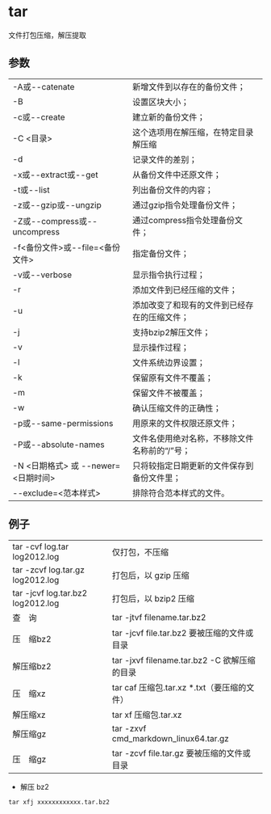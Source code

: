 # tar

文件打包压缩，解压提取

## 参数

|   |   |
|---|---|
|-A或--catenate|新增文件到以存在的备份文件；|
|-B|设置区块大小；|
|-c或--create|建立新的备份文件；|
|-C <目录>|这个选项用在解压缩，在特定目录解压缩|
|-d|记录文件的差别；|
|-x或--extract或--get|从备份文件中还原文件；|
|-t或--list|列出备份文件的内容；|
|-z或--gzip或--ungzip|通过gzip指令处理备份文件；|
|-Z或--compress或--uncompress|通过compress指令处理备份文件；|
|-f<备份文件>或--file=<备份文件>|指定备份文件；|
|-v或--verbose|显示指令执行过程；|
|-r|添加文件到已经压缩的文件；|
|-u|添加改变了和现有的文件到已经存在的压缩文件；|
|-j|支持bzip2解压文件；|
|-v|显示操作过程；|
|-l|文件系统边界设置；|
|-k|保留原有文件不覆盖；|
|-m|保留文件不被覆盖；|
|-w|确认压缩文件的正确性；|
|-p或--same-permissions|用原来的文件权限还原文件；|
|-P或--absolute-names|文件名使用绝对名称，不移除文件名称前的“/”号；|
|-N <日期格式> 或 --newer=<日期时间>|只将较指定日期更新的文件保存到备份文件里；|
|--exclude=<范本样式>|排除符合范本样式的文件。|

## 例子

|   |   |
|---|---|
|tar -cvf log.tar log2012.log|仅打包，不压缩|
|tar -zcvf log.tar.gz log2012.log|打包后，以 gzip 压缩|
|tar -jcvf log.tar.bz2 log2012.log|打包后，以 bzip2 压缩|
|查　询|tar -jtvf filename.tar.bz2|
|压　缩bz2|tar -jcvf file.tar.bz2 要被压缩的文件或目录|
|解压缩bz2|tar -jxvf filename.tar.bz2 -C 欲解压缩的目录|
|压　缩xz|tar caf 压缩包.tar.xz \*.txt（要压缩的文件）|
|解压缩xz|tar xf 压缩包.tar.xz|
|解压缩gz|tar -zxvf cmd_markdown_linux64.tar.gz|
|压　缩gz|tar -zcvf file.tar.gz 要被压缩的文件或目录|


- 解压 bz2
```shll
tar xfj xxxxxxxxxxxx.tar.bz2
```
